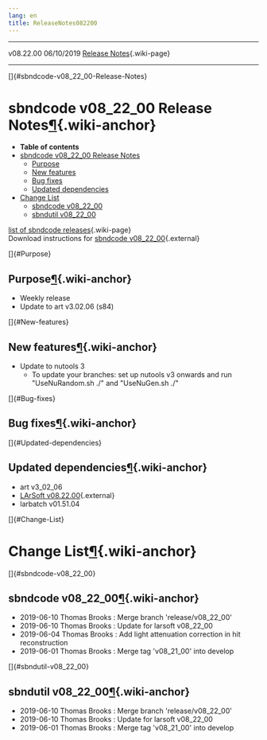 ```yaml
---
lang: en
title: ReleaseNotes082200
---
```


  ----------- ------------ -- -- ------------------------------------------------------
  v08.22.00   06/10/2019         [Release Notes](ReleaseNotes082200.html){.wiki-page}
  ----------- ------------ -- -- ------------------------------------------------------

[]{#sbndcode-v08_22_00-Release-Notes}

sbndcode v08\_22\_00 Release Notes[¶](#sbndcode-v08_22_00-Release-Notes){.wiki-anchor}
======================================================================================

-   **Table of contents**
-   [sbndcode v08\_22\_00 Release
    Notes](#sbndcode-v08_22_00-Release-Notes)
    -   [Purpose](#Purpose)
    -   [New features](#New-features)
    -   [Bug fixes](#Bug-fixes)
    -   [Updated dependencies](#Updated-dependencies)
-   [Change List](#Change-List)
    -   [sbndcode v08\_22\_00](#sbndcode-v08_22_00)
    -   [sbndutil v08\_22\_00](#sbndutil-v08_22_00)

[list of sbndcode
releases](List_of_SBND_code_releases.html){.wiki-page}\
Download instructions for [sbndcode
v08\_22\_00](http://scisoft.fnal.gov/scisoft/bundles/sbnd/v08_22_00/sbndcode-v08_22_00.html){.external}

[]{#Purpose}

Purpose[¶](#Purpose){.wiki-anchor}
----------------------------------

-   Weekly release
-   Update to art v3.02.06 (s84)

[]{#New-features}

New features[¶](#New-features){.wiki-anchor}
--------------------------------------------

-   Update to nutools 3
    -   To update your branches: set up nutools v3 onwards and run
        \"UseNuRandom.sh ./\" and \"UseNuGen.sh ./\"

[]{#Bug-fixes}

Bug fixes[¶](#Bug-fixes){.wiki-anchor}
--------------------------------------

[]{#Updated-dependencies}

Updated dependencies[¶](#Updated-dependencies){.wiki-anchor}
------------------------------------------------------------

-   art v3\_02\_06
-   [LArSoft
    v08.22.00](https://cdcvs.fnal.gov/redmine/projects/larsoft/wiki/ReleaseNotes082200){.external}
-   larbatch v01.51.04

[]{#Change-List}

Change List[¶](#Change-List){.wiki-anchor}
==========================================

[]{#sbndcode-v08_22_00}

sbndcode v08\_22\_00[¶](#sbndcode-v08_22_00){.wiki-anchor}
----------------------------------------------------------

-   2019-06-10 Thomas Brooks : Merge branch \'release/v08\_22\_00\'
-   2019-06-10 Thomas Brooks : Update for larsoft v08\_22\_00
-   2019-06-04 Thomas Brooks : Add light attenuation correction in hit
    reconstruction
-   2019-06-01 Thomas Brooks : Merge tag \'v08\_21\_00\' into develop

[]{#sbndutil-v08_22_00}

sbndutil v08\_22\_00[¶](#sbndutil-v08_22_00){.wiki-anchor}
----------------------------------------------------------

-   2019-06-10 Thomas Brooks : Merge branch \'release/v08\_22\_00\'
-   2019-06-10 Thomas Brooks : Update for larsoft v08\_22\_00
-   2019-06-01 Thomas Brooks : Merge tag \'v08\_21\_00\' into develop
